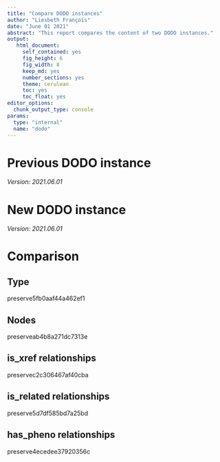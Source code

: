 ```yaml
---
title: "Compare DODO instances"
author: "Liesbeth François"
date: "June 01 2021"
abstract: "This report compares the content of two DODO instances."
output: 
   html_document: 
     self_contained: yes
     fig_height: 6
     fig_width: 8
     keep_md: yes
     number_sections: yes
     theme: cerulean
     toc: yes
     toc_float: yes
editor_options: 
  chunk_output_type: console
params:
  type: "internal"
  name: "dodo"
---
```




# Previous DODO instance



*Version: 2021.06.01*

# New DODO instance



*Version: 2021.06.01*

# Comparison 

## Type

preserve5fb0aaf44a462ef1

## Nodes

preserveab4b8a271dc7313e

## is_xref relationships

preservec2c306467af40cba

## is_related relationships

preserve5d7df585bd7a25bd

## has_pheno relationships

preserve4ecedee37920356c

